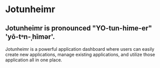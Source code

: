 # Jotunheimr
## Jotunheimr is pronounced "YO-tun-hime-er" 'yō-tᵊn-ˌhīmər'.

Jotunheimr is a powerful application dashboard where users can easily create new applications, manage existing applications, and utilize those application all in one place.

